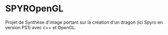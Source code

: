 # SPYROpenGL
Projet de Synthèse d'image portant sur la création d'un dragon (ici Spyro en version PS1) avec c++ et OpenGL.
